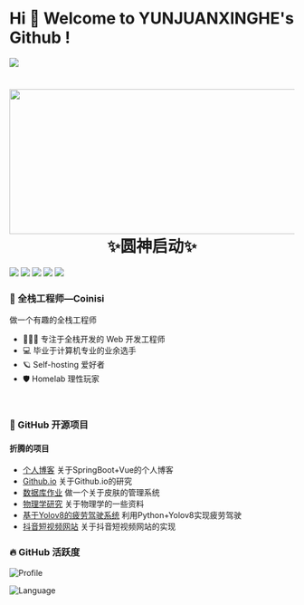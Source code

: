 # Hi 🎉 Welcome to YUNJUANXINGHE's Github !

<img src="https://readme-typing-svg.herokuapp.com/?lines=Welcome,%20visitor!;Hello%20Github%20World!&font=Roboto" />



<div align="center">
    <img align="right" width="512" height="256" src="https://static.miantiao.me/share/2023/wDiISS/home.svg">
    <h1>✨圆神启动✨<br></h1> 
</div>








<p>
<img src="https://img.shields.io/static/v1?label=Program&message=Python&color=blue"/>
<img src="https://img.shields.io/static/v1?label=Program&message=Java&color=red"/>
<a href="https://blog.csdn.net/weixin_64054026"><img src="https://img.shields.io/static/v1?label=Blog&message=CSDN&color=red"/></a>
<a href="https://space.bilibili.com/669002132"><img src="https://img.shields.io/static/v1?label=Video&message=Bilibili&color=cyan"/></a>
<a href="https://mp.weixin.qq.com/s/NfkT7BvdkNDLCcbmyl0AMg
"><img src="https://img.shields.io/static/v1?label=Blog&message=WeChat&color=green"/></a>
</p>







### 🧸 全栈工程师—Coinisi



做一个有趣的全栈工程师

- 👨🏻‍💻 专注于全栈开发的 Web 开发工程师
- 💻 毕业于计算机专业的业余选手
- 🪐 Self-hosting 爱好者
- 🛡️ Homelab 理性玩家

<br>

### 🍭 GitHub 开源项目



#### 折腾的项目



- [个人博客](https://www.coinisi.love/) 关于SpringBoot+Vue的个人博客
- [Github.io](https://coinsi.github.io/) 关于Github.io的研究
- [数据库作业](https://github.com/Coinsi/Coinisi-Database) 做一个关于皮肤的管理系统
- [物理学研究](https://github.com/Coinsi/Coinisi-Physics) 关于物理学的一些资料
- [基于Yolov8的疲劳驾驶系统](https://github.com/Coinsi/Yolov5-deepsort-driverDistracted-driving-behavior-detection) 利用Python+Yolov8实现疲劳驾驶
- [抖音短视频网站](https://github.com/Coinsi/Yolov5-deepsort-driverDistracted-driving-behavior-detection) 关于抖音短视频网站的实现



### 🔥 GitHub 活跃度





![Profile](http://github-profile-summary-cards.vercel.app/api/cards/profile-details?username=Coinsi&theme=nord_dark)

![Language](http://github-profile-summary-cards.vercel.app/api/cards/most-commit-language?username=Coinsi&theme=nord_dark)
